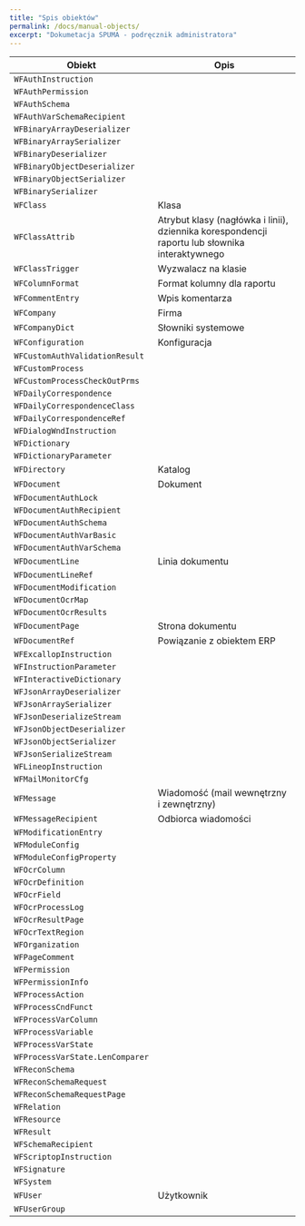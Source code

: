 ```yaml
---
title: "Spis obiektów"
permalink: /docs/manual-objects/
excerpt: "Dokumetacja SPUMA - podręcznik administratora"
---
```



| Obiekt | Opis|
|---|---|
| `WFAuthInstruction` | |
| `WFAuthPermission` | |
| `WFAuthSchema` | |
| `WFAuthVarSchemaRecipient` | |
| `WFBinaryArrayDeserializer` | |
| `WFBinaryArraySerializer` | |
| `WFBinaryDeserializer` | |
| `WFBinaryObjectDeserializer` | |
| `WFBinaryObjectSerializer` | |
| `WFBinarySerializer` | |
| `WFClass` | Klasa |
| `WFClassAttrib` | Atrybut klasy (nagłówka i linii), dziennika korespondencji raportu lub słownika interaktywnego |
| `WFClassTrigger` | Wyzwalacz na klasie |
| `WFColumnFormat` | Format kolumny dla raportu |
| `WFCommentEntry` | Wpis komentarza |
| `WFCompany` | Firma |
| `WFCompanyDict` | Słowniki systemowe |
| `WFConfiguration` | Konfiguracja |
| `WFCustomAuthValidationResult` | |
| `WFCustomProcess` | |
| `WFCustomProcessCheckOutPrms` | |
| `WFDailyCorrespondence` | |
| `WFDailyCorrespondenceClass` | |
| `WFDailyCorrespondenceRef` | |
| `WFDialogWndInstruction` | |
| `WFDictionary` | |
| `WFDictionaryParameter` | |
| `WFDirectory` | Katalog |
| `WFDocument` | Dokument |
| `WFDocumentAuthLock` | |
| `WFDocumentAuthRecipient` | |
| `WFDocumentAuthSchema` | |
| `WFDocumentAuthVarBasic` | |
| `WFDocumentAuthVarSchema` | |
| `WFDocumentLine` | Linia dokumentu |
| `WFDocumentLineRef` | |
| `WFDocumentModification` | |
| `WFDocumentOcrMap` | |
| `WFDocumentOcrResults` | |
| `WFDocumentPage` | Strona dokumentu |
| `WFDocumentRef` | Powiązanie z obiektem ERP |
| `WFExcallopInstruction` | |
| `WFInstructionParameter` | |
| `WFInteractiveDictionary` | |
| `WFJsonArrayDeserializer` | |
| `WFJsonArraySerializer` | |
| `WFJsonDeserializeStream` | |
| `WFJsonObjectDeserializer` | |
| `WFJsonObjectSerializer` | |
| `WFJsonSerializeStream` | |
| `WFLineopInstruction` | |
| `WFMailMonitorCfg` | |
| `WFMessage` | Wiadomość (mail wewnętrzny i zewnętrzny) |
| `WFMessageRecipient` | Odbiorca wiadomości  |
| `WFModificationEntry` | |
| `WFModuleConfig` | |
| `WFModuleConfigProperty` | |
| `WFOcrColumn` | |
| `WFOcrDefinition` | |
| `WFOcrField` | |
| `WFOcrProcessLog` | |
| `WFOcrResultPage` | |
| `WFOcrTextRegion` | |
| `WFOrganization` | |
| `WFPageComment` | |
| `WFPermission` | |
| `WFPermissionInfo` | |
| `WFProcessAction` | |
| `WFProcessCndFunct` | |
| `WFProcessVarColumn` | |
| `WFProcessVariable` | |
| `WFProcessVarState` | |
| `WFProcessVarState.LenComparer` | |
| `WFReconSchema` | |
| `WFReconSchemaRequest` | |
| `WFReconSchemaRequestPage` | |
| `WFRelation` | |
| `WFResource` | |
| `WFResult` | |
| `WFSchemaRecipient` | |
| `WFScriptopInstruction` | |
| `WFSignature` | |
| `WFSystem` | |
| `WFUser` | Użytkownik |
| `WFUserGroup` | |
